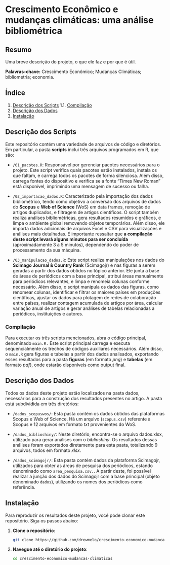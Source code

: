 Crescimento Econômico e mudanças climáticas: uma análise bibliométrica
================

## Resumo

Uma breve descrição do projeto, o que ele faz e por que é útil.

**Palavras-chave:** Crescimento Econômico; Mudanças Climáticas;
bibliometria; economia.

## Índice

1.  [Descrição dos Scripts](#descrição-dos-scripts) 1.1.
    [Compilação](#compilação)
2.  [Descrição dos Dados](#descrição-dos-dados)
3.  [Instalação](#instalação)

## Descrição dos Scripts

Este repositório contém uma variedade de arquivos de código e
diretórios. Em particular, a pasta **scripts** inclui três arquivos
programados em R, que são:

- `/01_pacotes.R`: Responsável por gerenciar pacotes necessários para o
  projeto. Este script verifica quais pacotes estão instalados, instala
  os que faltam, e carrega todos os pacotes de forma silenciosa. Além
  disso, carrega fontes do dispositivo e verifica se a fonte “Times New
  Roman” está disponível, imprimindo uma mensagem de sucesso ou falha.

- `/02_importacao_dados.R`: Caracterizado pela importação dos dados
  bibliométrico, tendo como objetivo a conversão dos arquivos de dados
  do **Scopus** e **Web of Science** (WoS) em data frames, remoção de
  artigos duplicados, e filtragem de artigos científicos. O script
  também realiza análises bibliométricas, gera resultados resumidos e
  gráficos, e limpa o ambiente global removendo objetos temporários.
  Além disso, ele importa dados adicionais de arquivos Excel e CSV para
  visualizações e análises mais detalhadas. É importante ressaltar que
  **a compilação deste script levará alguns minutos para ser concluída**
  (aproximadamente 3 a 5 minutos), dependendo do poder de processamento
  da sua máquina.

- `/03_manipulacao_dados.R`: Este script realiza manipulações nos dados
  do **Scimago Journal & Country Rank** (Scimagojr) e nas figuras a
  serem geradas a partir dos dados obtidos no tópico anterior. Ele junta
  a base de áreas de periódicos com a base principal, atribui áreas
  manualmente para periódicos relevantes, e limpa e renomeia colunas
  conforme necessário. Além disso, o script manipula os dados das
  figuras, como renomear colunas, identificar e filtrar os maiores
  países em produções científicas, ajustar os dados para plotagem de
  redes de colaboração entre países, realizar contagem acumulada de
  artigos por área, calcular variação anual de artigos e gerar análises
  de tabelas relacionadas a periódicos, instituições e autores.

### Compilação

Para executar os três scripts mencionados, abra o código principal,
denominado `main.R.` Este script principal carrega e executa
sequencialmente os trechos de códigos auxiliares necessários. Além
disso, o `main.R` gera figuras e tabelas a partir dos dados analisados,
exportando esses resultados para a pasta **figuras** (em formato *png*)
e **tabelas** (em formato *pdf*), onde estarão disponíveis como output
final.

## Descrição dos Dados

Todos os dados deste projeto estão localizados na pasta dados,
necessários para a construção dos resultados presentes no artigo. A
pasta está subdividida em três diretórios:

- `/dados_scopuswos/`: Esta pasta contém os dados obtidos das
  plataformas Scopus e Web of Science. Há um arquivo (`scopus.csv`)
  referente à Scopus e 12 arquivos em formato *txt* provenientes do WoS.

- `/dados_biblioshiny/`: Neste diretório, encontra-se o arquivo
  dados.xlsx, utilizado para gerar análises com o *biblioshiny*. Os
  resultados dessas análises foram exportados diretamente para esta
  pasta, totalizando 9 arquivos, todos em formato *xlsx*.

- `/dados_scimagojr/`: Esta pasta contém dados da plataforma Scimagojr,
  utilizados para obter as áreas de pesquisa dos periódicos, estando
  denominado como `area_pesquisa.csv.`. A partir deste, foi possível
  realizar a junção dos dados do Scimagojr com a base principal (objeto
  denominado `dados`), utilizando os nomes dos periódicos como
  referência.

## Instalação

Para reproduzir os resultados deste projeto, você pode clonar este
repositório. Siga os passos abaixo:

1.  **Clone o repositório**:

    ``` sh
    git clone https://github.com/drewmelo/crescimento-economico-mudancas-climaticas.git
    ```

2.  **Navegue até o diretório do projeto**:

    ``` sh
    cd crescimento-economico-mudancas-climaticas
    ```

